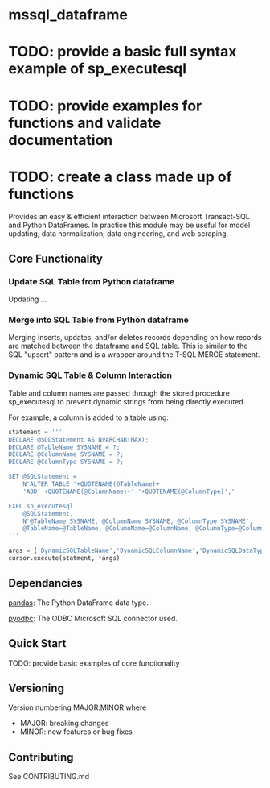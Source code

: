 # mssql_dataframe
# TODO: provide a basic full syntax example of sp_executesql
# TODO: provide examples for functions and validate documentation
# TODO: create a class made up of functions

Provides an easy & efficient interaction between Microsoft Transact-SQL and Python DataFrames. In practice this module 
may be useful for model updating, data normalization, data engineering, and web scraping.

## Core Functionality

### Update SQL Table from Python dataframe

Updating ...

### Merge into SQL Table from Python dataframe

Merging inserts, updates, and/or deletes records depending on how records are matched between the dataframe and SQL table. This is similar to the SQL "upsert" pattern and is a wrapper around the T-SQL MERGE statement.

### Dynamic SQL Table & Column Interaction

Table and column names are passed through the stored procedure sp_executesql to prevent dynamic strings from being directly executed.

For example, a column is added to a table using:

```python
statement = '''
DECLARE @SQLStatement AS NVARCHAR(MAX);
DECLARE @TableName SYSNAME = ?;
DECLARE @ColumnName SYSNAME = ?;
DECLARE @ColumnType SYSNAME = ?;

SET @SQLStatement = 
    N'ALTER TABLE '+QUOTENAME(@TableName)+
    'ADD' +QUOTENAME(@ColumnName)+' '+QUOTENAME(@ColumnType)';'

EXEC sp_executesql 
    @SQLStatement,
    N'@TableName SYSNAME, @ColumnName SYSNAME, @ColumnType SYSNAME',
    @TableName=@TableName, @ColumnName=@ColumnName, @ColumnType=@ColumnType;
'''

args = ['DynamicSQLTableName','DynamicSQLColumnName','DynamicSQLDataType']
cursor.execute(statment, *args)
```
    

## Dependancies
[pandas](https://pandas.pydata.org/): The Python DataFrame data type.

[pyodbc](https://docs.microsoft.com/en-us/sql/connect/python/pyodbc/python-sql-driver-pyodbc?view=sql-server-ver15): The ODBC Microsoft SQL connector used.

## Quick Start

TODO: provide basic examples of core functionality


## Versioning

Version numbering MAJOR.MINOR where
- MAJOR: breaking changes
- MINOR: new features or bug fixes

## Contributing

See CONTRIBUTING.md